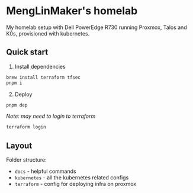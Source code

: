 # MengLinMaker's homelab
My homelab setup with Dell PowerEdge R730 running Proxmox, Talos and K0s, provisioned with kubernetes.

## Quick start
1. Install dependencies
```bash
brew install terraform tfsec
pnpm i
```
2. Deploy
```bash
pnpm dep
```

_Note: may need to login to terraform_
```bash
terraform login
```

## Layout
Folder structure:
- `docs` - helpful commands
- `kubernetes` - all the kubernetes related configs
- `terraform` - config for deploying infra on proxmox
